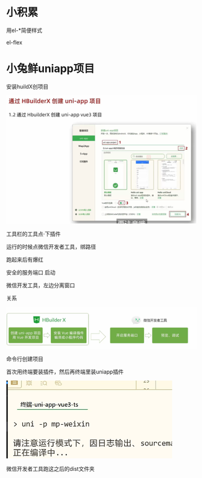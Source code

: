 # 小积累

用el-*简便样式

el-flex



# 小兔鲜uniapp项目

安装huildX创项目

![image-20230830191847302](8_29.assets/image-20230830191847302.png)

工具栏的工具点·下插件



运行的时候点微信开发者工具，绑路径





跑起来后有爆红

安全的服务端口	启动





微信开发工具，左边分离窗口



关系

![image-20230830191928524](8_29.assets/image-20230830191928524.png)















命令行创建项目



首次用终端要装插件，然后再终端里装uniapp插件



![image-20230830200419283](8_29.assets/image-20230830200419283.png)





微信开发者工具跑这之后的dist文件夹